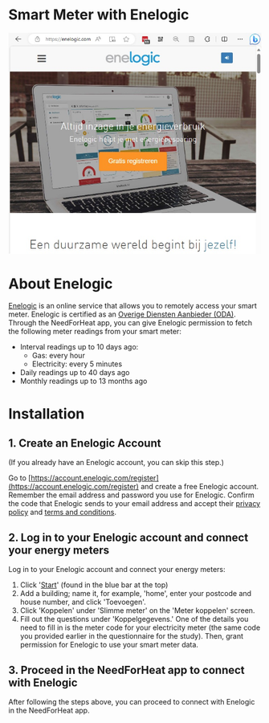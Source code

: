 # Smart Meter with Enelogic

![Enelogic Welcome Screen](../assets/enelogic.jpg)

# About Enelogic

[Enelogic](https://enelogic.com/) is an online service that allows you to remotely access your smart meter. Enelogic is certified as an [Overige Diensten Aanbieder (ODA)](https://nl.wikipedia.org/wiki/Overige_Diensten_Aanbieder). Through the NeedForHeat app, you can give Enelogic permission to fetch the following meter readings from your smart meter:

- Interval readings up to 10 days ago:
  - Gas: every hour
  - Electricity: every 5 minutes
- Daily readings up to 40 days ago
- Monthly readings up to 13 months ago

# Installation

## 1. Create an Enelogic Account

(If you already have an Enelogic account, you can skip this step.)

Go to [https://account.enelogic.com/register](https://account.enelogic.com/register) and create a free Enelogic account. Remember the email address and password you use for Enelogic. Confirm the code that Enelogic sends to your email address and accept their [privacy policy](https://enelogic.com/nl/privacy) and [terms and conditions](https://enelogic.com/nl/voorwaarden).

## 2. Log in to your Enelogic account and connect your energy meters

Log in to your Enelogic account and connect your energy meters:

1. Click '[Start](https://enelogic.com/nl/web#/gebouw/toevoegen/root.dashboard/root.connect.index)' (found in the blue bar at the top) 
2. Add a building; name it, for example, 'home', enter your postcode and house number, and click 'Toevoegen'.
3. Click 'Koppelen' under 'Slimme meter' on the 'Meter koppelen' screen.
4. Fill out the questions under 'Koppelgegevens.' One of the details you need to fill in is the meter code for your electricity meter (the same code you provided earlier in the questionnaire for the study). Then, grant permission for Enelogic to use your smart meter data.

## 3. Proceed in the NeedForHeat app to connect with Enelogic

After following the steps above, you can proceed to connect with Enelogic in the NeedForHeat app.